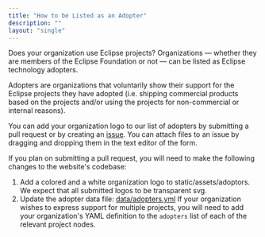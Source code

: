 ```yaml
---
title: "How to be Listed as an Adopter"
description: ""
layout: "single"
---
```


Does your organization use Eclipse projects? Organizations — whether they are members of the Eclipse Foundation or not — can be listed as Eclipse technology adopters.

Adopters are organizations that voluntarily show their support for the Eclipse projects they have adopted (i.e. shipping commercial products based on the projects and/or using the projects for non-commercial or internal reasons). 

You can add your organization logo to our list of adopters by submitting a pull request or by creating an [issue](https://github.com/EclipseFdn/eclipsefdn-project-adopters/issues/new?template=adopter_request.md). You can attach files to an issue by dragging and dropping them in the text editor of the form.

If you plan on submitting a pull request, you will need to make the following changes to the website's codebase: 

1. Add a colored and a white organization logo to static/assets/adoptors. We expect that all submitted logos to be transparent svg.
2. Update the adopter data file: [data/adopters.yml](https://github.com/EclipseFdn/eclipsefdn-project-adopters/blob/master/data/adopters.yml) If your organization wishes to express support for multiple projects, you will need to add your organization's YAML definition to the ```adopters``` list of each of the relevant project nodes.